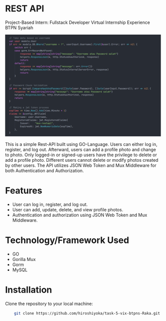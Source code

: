 # REST API

Project-Based Intern: Fullstack Developer Virtual Internship Experience BTPN Syariah

![Banner](./src/banner.png)

This is a simple Rest-API built using GO-Language. Users can either log in, register, and log out. Afterward, users can add a profile photo and change to photo. Only logged-in or signed-up users have the privilege to delete or add a profile photo. Different users cannot delete or modify photos created by other users. The API utilizes JSON Web Token and Mux Middleware for both Authentication and Authorization.

# Features

- User can log in, register, and log out.
- User can add, update, delete, and view profile photos.
- Authentication and authorization using JSON Web Token and Mux Middleware.

# Technology/Framework Used

- GO
- Gorilla Mux
- Gorm
- MySQL

# Installation

Clone the repository to your local machine:

```bash
    git clone https://github.com/hiroshiyoka/task-5-vix-btpns-Raka.git
```